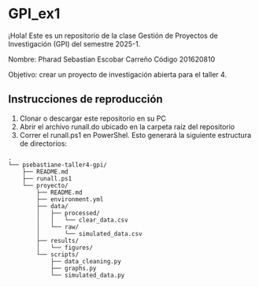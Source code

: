 # GPI_ex1

¡Hola! Este es un repositorio de la clase Gestión de Proyectos de Investigación (GPI) del semestre 2025-1.

Nombre: Pharad Sebastian Escobar Carreño
Código 201620810

Objetivo: crear un proyecto de investigación abierta para el taller 4.

## Instrucciones de reproducción
1. Clonar o descargar este repositorio en su PC
2. Abrir el archivo runall.do ubicado en la carpeta raíz del repositorio
3. Correr el runall.ps1 en PowerShel. Esto generará la siguiente estructura de directorios:

```plaintext
.
└── psebastiane-taller4-gpi/
    ├── README.md
    ├── runall.ps1
    └── proyecto/
        ├── README.md
        ├── environment.yml
        ├── data/
        │   ├── processed/
        │   │   └── clear_data.csv
        │   └── raw/
        │       └── simulated_data.csv
        ├── results/
        │   └── figures/
        └── scripts/
            ├── data_cleaning.py
            ├── graphs.py
            └── simulated_data.py
```
